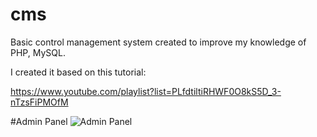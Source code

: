 # cms

Basic control management system created to improve my knowledge of PHP, MySQL.

I created it based on this tutorial:

https://www.youtube.com/playlist?list=PLfdtiltiRHWF0O8kS5D_3-nTzsFiPMOfM

#Admin Panel
![Admin Panel](http://i.imgur.com/sY4FESD.png)
